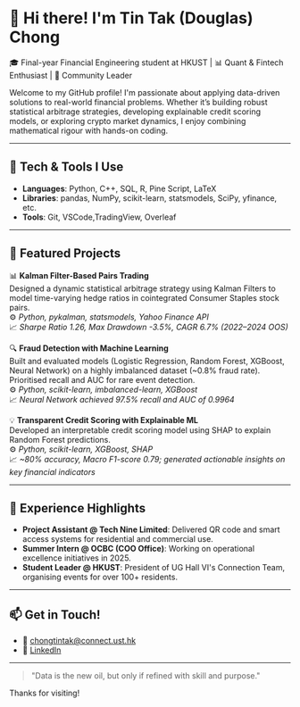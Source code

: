 # 👋 Hi there! I'm Tin Tak (Douglas) Chong

🎓 Final-year Financial Engineering student at HKUST | 📊 Quant & Fintech Enthusiast | 🤝 Community Leader

Welcome to my GitHub profile! I'm passionate about applying data-driven solutions to real-world financial problems. Whether it’s building robust statistical arbitrage strategies, developing explainable credit scoring models, or exploring crypto market dynamics, I enjoy combining mathematical rigour with hands-on coding.

---

## 🔧 Tech & Tools I Use
- **Languages**: Python, C++, SQL, R, Pine Script, LaTeX  
- **Libraries**: pandas, NumPy, scikit-learn, statsmodels, SciPy, yfinance, etc.
- **Tools**: Git, VSCode,TradingView, Overleaf

---

## 📌 Featured Projects
📊 **Kalman Filter-Based Pairs Trading**  
Designed a dynamic statistical arbitrage strategy using Kalman Filters to model time-varying hedge ratios in cointegrated Consumer Staples stock pairs.  
⚙ *Python, pykalman, statsmodels, Yahoo Finance API*  
📈 *Sharpe Ratio 1.26, Max Drawdown -3.5%, CAGR 6.7% (2022–2024 OOS)*

🔍 **Fraud Detection with Machine Learning**  
Built and evaluated models (Logistic Regression, Random Forest, XGBoost, Neural Network) on a highly imbalanced dataset (~0.8% fraud rate). Prioritised recall and AUC for rare event detection.  
⚙ *Python, scikit-learn, imbalanced-learn, XGBoost*  
📈 *Neural Network achieved 97.5% recall and AUC of 0.9964*

💡 **Transparent Credit Scoring with Explainable ML**  
Developed an interpretable credit scoring model using SHAP to explain Random Forest predictions.  
⚙ *Python, scikit-learn, XGBoost, SHAP*  
📈 *~80% accuracy, Macro F1-score 0.79; generated actionable insights on key financial indicators*

---

## 💼 Experience Highlights
- **Project Assistant @ Tech Nine Limited**: Delivered QR code and smart access systems for residential and commercial use.
- **Summer Intern @ OCBC (COO Office)**: Working on operational excellence initiatives in 2025.
- **Student Leader @ HKUST**: President of UG Hall VI's Connection Team, organising events for over 100+ residents.

---

## 📫 Get in Touch!
- 📧 chongtintak@connect.ust.hk  
- 💼 [LinkedIn](https://www.linkedin.com/in/douglas-chongtintak/)

---

> "Data is the new oil, but only if refined with skill and purpose."

Thanks for visiting!
